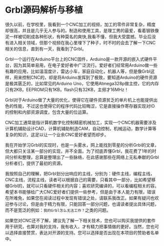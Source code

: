 # Grbl源码解析与移植

很久以前，在学校里，我看到一个CNC加工的视频，加工的零件非常复杂，精度却很高，并且是几乎无人参与的。制造和使用工具，是理工男的最爱，看着钢铁像泥一样被切削成各种形状，有种莫名的爽快,我看不懂，但我大受震撼。毕业后没有进入相关领域，但那个视频在我心里埋下了种子，时不时的会去了解一下CNC相关的信息，直到有一天，我看到了Grbl。

Grbl一个运行在Arduino平台上的CNC固件，Arduino是一款开源的嵌入式硬件平台，因为其简单易用，在电子爱好者中广泛流行。爱好者们经常用Arduino做一些有趣的应用，比如温湿度计，雷达小车，家庭自动化，机器人等，但是像Grbl这样，用来控制CNC的，却是将Arduino发挥到了极致，要知道Arduino的硬件资源是极其匮乏的，比如常见的Arduino Uno，它使用Atmega328p做主控，它的内存只有2KB，EEPROM只有1KB，flash只有32KB，主频才16MHz！

Grbl对于Arduino做了大量的优化，使得它在硬件资源贫乏的单片机上也能提供出色的性能，不过这也使得它的程序代码比较晦涩，它是直接操作寄存器实现对IO的控制和内部资源调度，包含大量的位运算。

CNC加工通常是指计算机数字化控制精密机械加工，实现一个CNC机器需要涉及计算机辅助设计CAD，计算机辅助制造CAM，自动控制，机械运动，数学计算等复杂的知识，这足以让一个业余CNC爱好者望而却步。

我在开始学习Grbl的实现时，也是一头雾水，网上能找到零星的分析Grbl的文章，但大都只关注某一部分的实现，并不全面。为了彻底弄懂Grbl，我花费了1年的时间分析和整理，总算是整理出了一些脉络，在此感谢那些在网络上无私奉献的Grbl分析者们，提供了最初的资源。

我按照自己的理解，把Grbl划分出响应的主线，分别为：硬件主线，编程主线，CNC主线，流程主线，读者可以根据自己的需要，只看其中一部分，比如希望移植Grbl的，就可以只看硬件相关的内容；喜欢研究编译的，可以看编程相关的容。希望本书能够给广大CNC爱好者们提供一些参考，但是由于本人能力有限，错误在所难免，如果您在阅读过程中发现有错误之处，请联系我改正。如果有疑问也欢迎参与讨论，但是由于精力有限，只能回答一部分问题，也请读者提出具体问题，而不是宽泛的例如：`我的Grbl怎么无法工作？`之类的问题。

如果您对CNC还不了解，建议先了解一下相关技术，您也可以购买我提供的套件用于研究，也算对我的支持，我有收入，才有精力把事情做的更好。当然，您也可以选择直接赞赏，表达对开源的支持。您可以选择是否出现在本项目的赞助者名单中。
